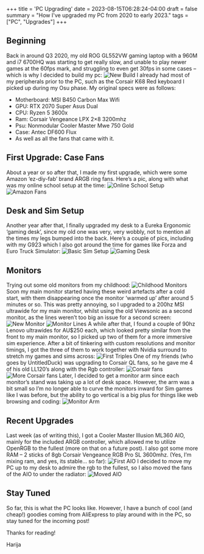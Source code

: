 +++
title = 'PC Upgrading'
date = 2023-08-15T06:28:24-04:00
draft = false
summary = "How I've upgraded my PC from 2020 to early 2023."
tags = ["PC", "Upgrades"]
+++
## Beginning
Back in around Q3 2020, my old ROG GL552VW gaming laptop with a 960M and i7 6700HQ was starting to get really slow, and unable to play newer games at the 60fps mark, and struggling to even get 30fps in some cases – which is why I decided to build my pc:
![New Build](/img/pc/firstbuild.jpg)
I already had most of my peripherals prior to the PC, such as the Corsair K68 Red keyboard I picked up during my Osu phase. My original specs were as follows:
- Motherboard: MSI B450 Carbon Max Wifi
- GPU: RTX 2070 Super Asus Dual
- CPU: Ryzen 5 3600x
- Ram: Corsair Vengeance LPX 2×8 3200mhz
- Psu: Nonmodular Cooler Master Mwe 750 Gold
- Case: Antec DF600 Flux
- As well as all the fans that came with it.


## First Upgrade: Case Fans
About a year or so after that, I made my first upgrade, which were some Amazon ‘ez-diy-fab’ brand ARGB ring fans. Here’s a pic, along with what was my online school setup at the time:
![Online School Setup](/img/pc/schoolsetup.jpg)
![Amazon Fans](/img/pc/amazonfans.jpg)


## Desk and Sim Setup
Another year after that, I finally upgraded my desk to a Eureka Ergonomic ‘gaming desk’, since my old one was very, very wobbly, not to mention all the times my legs bumped into the back. Here’s a couple of pics, including with my G923 which I also got around the time for games like Forza and Euro Truck Simulator:
![Basic Sim Setup](/img/pc/basicsim.jpg)
![Gaming Desk](/img/pc/gamerdesk.jpg)


## Monitors
Trying out some old monitors from my childhood:
![Childhood Monitors](/img/pc/childhoodmonitors.jpg)
Soon my main monitor started having these weird artefacts after a cold start, with them disappearing once the monitor ‘warmed up’ after around 5 minutes or so. This was pretty annoying, so I upgraded to a 200hz MSI ultrawide for my main monitor, whilst using the old Viewsonic as a second monitor, as the lines weren’t too big an issue for a second screen:
![New Monitor](/img/pc/newmonitor.jpg)
![Monitor Lines](/img/pc/lines.jpg)
A while after that, I found a couple of 90hz Lenovo ultrawides for AU$250 each, which looked pretty similar from the front to my main monitor, so I picked up two of them for a more immersive sim experience. After a bit of tinkering with custom resolutions and monitor timings, I got the three of them to work together with Nvidia surround to stretch my games and sims across:
![First Triples](/img/pc/firsttriples.jpg)
One of my friends (who goes by UntitledDuck) was upgrading to Corsair QL fans, so he gave me 4 of his old LL120’s along with the Rgb controller:
![Corsair fans](/img/pc/setupwithets.jpg)
![More Corsair fans](/img/pc/corsairfans.jpg)
Later, I decided to get a monitor arm since each monitor’s stand was taking up a lot of desk space. However, the arm was a bit small so I’m no longer able to curve the monitors inward for Sim games like I was before, but the ability to go vertical is a big plus for things like web browsing and coding:
![Monitor Arm](/img/pc/monitorarm.jpg)


## Recent Upgrades
Last week (as of writing this), I got a Cooler Master Illusion ML360 AIO, mainly for the included ARGB controller, which allowed me to utilize OpenRGB to the fullest (more on that on a future post). I also got some more RAM – 2 sticks of 8gb Corsair Vengeance RGB Pro SL 3600mhz. (Yes, I’m mixing ram, and yes, its stable… so far):
![First AIO](/img/pc/firstaio.jpg)
I decided to move my PC up to my desk to admire the rgb to the fullest, so I also moved the fans of the AIO to under the radiator:
![Moved AIO](/img/pc/movedaio.jpg)

## Stay Tuned
So far, this is what the PC looks like. However, I have a bunch of cool (and cheap!) goodies coming from AliExpress to play around with in the PC, so stay tuned for the incoming post!


Thanks for reading!


Harija